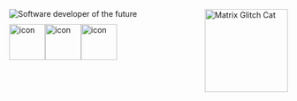 <div style="display: flex; justify-content: space-between; align-items: flex-start;">
  <div>
    <img src="https://readme-typing-svg.demolab.com?font=Fira+Code&pause=1000&width=435&lines=Software+developer+of+the+future" alt="Software developer of the future">
    <div style="display: flex; margin-top: 10px;">
      <img src="https://techstack-generator.vercel.app/csharp-icon.svg" alt="icon" width="65" height="65" />
      <img src="https://techstack-generator.vercel.app/python-icon.svg" alt="icon" width="65" height="65" />
      <img src="https://techstack-generator.vercel.app/github-icon.svg" alt="icon" width="65" height="65" />
    </div>
  </div>
  <div>
    <img src="https://media.giphy.com/media/wwg1suUiTbCY8H8vIA/giphy-downsized.gif" width="150" height="150" alt="Matrix Glitch Cat">
  </div>
</div>
